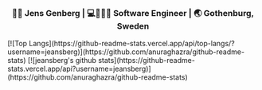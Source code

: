 <!--![Logo](https://github.com/jeansberg/jeansberg/raw/master/logo_name.png)
![Amiga](https://github.com/jeansberg/jeansberg/raw/master/boot.gif)-->
<div align="center">
<h3>👨🏻 Jens Genberg | 💻👷🏻‍♂️ Software Engineer | 🌏 Gothenburg, Sweden </h3>
</div>
[![Top Langs](https://github-readme-stats.vercel.app/api/top-langs/?username=jeansberg)](https://github.com/anuraghazra/github-readme-stats)
[![jeansberg's github stats](https://github-readme-stats.vercel.app/api?username=jeansberg)](https://github.com/anuraghazra/github-readme-stats)
